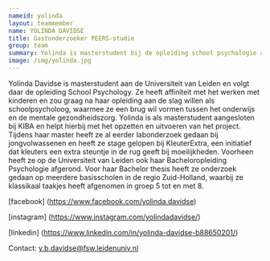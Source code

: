 ```yaml
---
nameid: yolinda
layout: teammember
name: YOLINDA DAVIDSE
title: Gastonderzoeker PEERS-studie
group: team
summary: Yolinda is masterstudent bij de opleiding school psychologie aan de Universiteit Leiden en loopt stage bij het KIBA project.
image: /img/yolinda.jpg
---
```


Yolinda Davidse is masterstudent aan de Universiteit van Leiden en volgt daar de opleiding School Psychology. Ze heeft affiniteit met het werken met kinderen en zou graag na haar opleiding aan de slag willen als schoolpsycholoog, waarmee ze een brug wil vormen tussen het onderwijs en de mentale gezondheidszorg. Yolinda is als masterstudent aangesloten bij KIBA en helpt hierbij met het opzetten en uitvoeren van het project. Tijdens haar master heeft ze al eerder labonderzoek gedaan bij jongvolwassenen en heeft ze stage gelopen bij KleuterExtra, een initiatief dat kleuters een extra steuntje in de rug geeft bij moeilijkheden.
Voorheen heeft ze op de Universiteit van Leiden ook haar Bacheloropleiding Psychologie afgerond. Voor haar Bachelor thesis heeft ze onderzoek gedaan op meerdere basisscholen in de regio Zuid-Holland, waarbij ze klassikaal taakjes heeft afgenomen in groep 5 tot en met 8.

[facebook] (https://www.facebook.com/yolinda.davidse)

[instagram] (https://www.instagram.com/yolindadavidse/)

[linkedin] (https://www.linkedin.com/in/yolinda-davidse-b88650201/)

Contact: y.b.davidse@fsw.leidenuniv.nl
